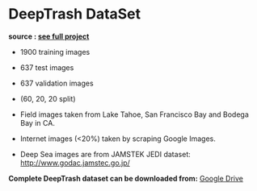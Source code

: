# DeepTrash DataSet
**source : [see full project](https://github.com/gautamtata/DeepPlastic?tab=readme-ov-file#object-detection-model)**

- 1900 training images
- 637 test images
- 637 validation images 
- (60, 20, 20 split)

- Field images taken from Lake Tahoe, San Francisco Bay and Bodega Bay in CA.
- Internet images (<20%) taken by scraping Google Images.
- Deep Sea images are from JAMSTEK JEDI dataset: http://www.godac.jamstec.go.jp/

**Complete DeepTrash dataset can be downloaded from:** [Google Drive](https://drive.google.com/drive/folders/1fsS_u2QpbRGynYkP6-D6cfvq8r0hpjXI)